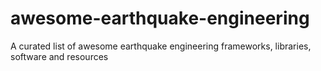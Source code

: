 # awesome-earthquake-engineering
A curated list of awesome earthquake engineering frameworks, libraries, software and resources 
